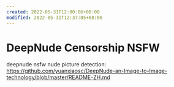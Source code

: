 ```yaml
---
created: 2022-05-31T12:00:06+08:00
modified: 2022-05-31T12:37:05+08:00
---
```


# DeepNude Censorship NSFW

deepnude nsfw nude picture detection:
https://github.com/yuanxiaosc/DeepNude-an-Image-to-Image-technology/blob/master/README-ZH.md
